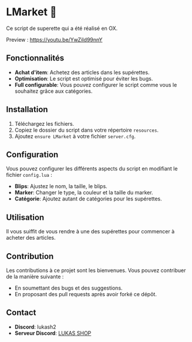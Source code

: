# LMarket 🛒

Ce script de superette qui a été réalisé en OX.

Preview : https://youtu.be/YwZiId99nnY

## Fonctionnalités

- **Achat d'item**: Achetez des articles dans les supérettes.
- **Optimisation**: Le script est optimisé pour éviter les bugs.
- **Full configurable**: Vous pouvez configurer le script comme vous le souhaitez grâce aux catégories.

## Installation

1. Téléchargez les fichiers.
2. Copiez le dossier du script dans votre répertoire `resources`.
3. Ajoutez `ensure LMarket` à votre fichier `server.cfg`.

## Configuration

Vous pouvez configurer les différents aspects du script en modifiant le fichier `config.lua` :
- **Blips**: Ajustez le nom, la taille, le blips.
- **Marker**: Changer le type, la couleur et la taille du marker.
- **Catégorie**: Ajoutez autant de catégories pour les supérettes. 

## Utilisation

Il vous suiffit de vous rendre à une des supérettes pour commencer à acheter des articles.

## Contribution

Les contributions à ce projet sont les bienvenues. Vous pouvez contribuer de la manière suivante :
- En soumettant des bugs et des suggestions.
- En proposant des pull requests après avoir forké ce dépôt.

## Contact

- **Discord**: lukash2
- **Serveur Discord**: [LUKAS SHOP](https://discord.gg/UDktyuc4aN)
